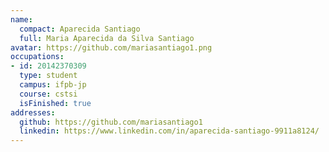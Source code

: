 ```yaml
---
name:
  compact: Aparecida Santiago
  full: Maria Aparecida da Silva Santiago
avatar: https://github.com/mariasantiago1.png
occupations:
- id: 20142370309
  type: student
  campus: ifpb-jp
  course: cstsi
  isFinished: true
addresses:
  github: https://github.com/mariasantiago1
  linkedin: https://www.linkedin.com/in/aparecida-santiago-9911a8124/
---
```

